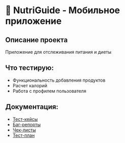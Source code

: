# 🏥 NutriGuide - Мобильное приложение

## Описание проекта
Приложение для отслеживания питания и диеты

## Что тестирую:
- Функциональность добавления продуктов
- Расчет калорий
- Работа с профилем пользователя

## Документация:
- [Тест-кейсы](./test-cases.md)
- [Баг-репорты](./bug-reports.md)
- [Чек-листы](./checklists.md)
- [Тест-план](./test-plan.md)

